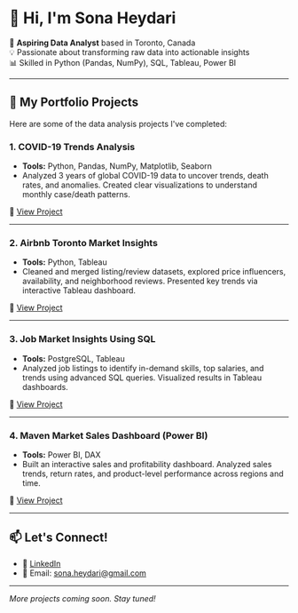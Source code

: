 # 👋 Hi, I'm Sona Heydari

🎯 **Aspiring Data Analyst** based in Toronto, Canada  
💡 Passionate about transforming raw data into actionable insights  
📊 Skilled in Python (Pandas, NumPy), SQL, Tableau, Power BI  

---

## 🧠 My Portfolio Projects

Here are some of the data analysis projects I've completed:

### 1. **COVID-19 Trends Analysis**  
- **Tools:** Python, Pandas, NumPy, Matplotlib, Seaborn  
- Analyzed 3 years of global COVID-19 data to uncover trends, death rates, and anomalies. Created clear visualizations to understand monthly case/death patterns.

🔗 [View Project](https://github.com/sonaheydari/Airbnb-Project)

---

### 2. **Airbnb Toronto Market Insights**  
- **Tools:** Python, Tableau  
- Cleaned and merged listing/review datasets, explored price influencers, availability, and neighborhood reviews. Presented key trends via interactive Tableau dashboard.

🔗 [View Project](https://github.com/sonaheydari/Airbnb-Project)

---

### 3. **Job Market Insights Using SQL**  
- **Tools:** PostgreSQL, Tableau  
- Analyzed job listings to identify in-demand skills, top salaries, and trends using advanced SQL queries. Visualized results in Tableau dashboards.

🔗 [View Project](https://github.com/sonaheydari/-Data-Analyst-Job-Market-Analysis-using-SQL)

---

### 4. **Maven Market Sales Dashboard (Power BI)**  
- **Tools:** Power BI, DAX  
- Built an interactive sales and profitability dashboard. Analyzed sales trends, return rates, and product-level performance across regions and time.

🔗 [View Project](https://github.com/sonaheydari/Maven-Market-PowerBI-Project)

---

## 📫 Let's Connect!
- 🔗 [LinkedIn](https://www.linkedin.com/in/sona-heydari88/)
- 📩 Email: sona.heydari@gmail.com

---

*More projects coming soon. Stay tuned!*
